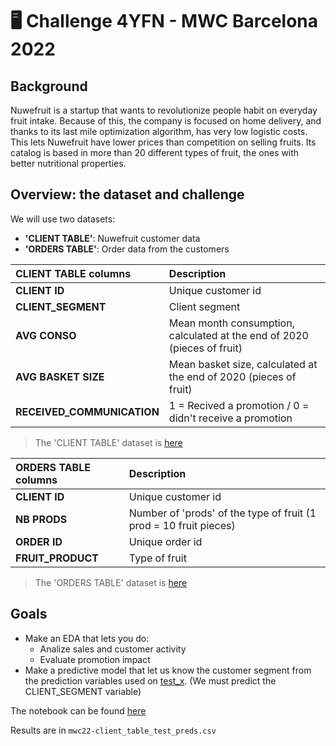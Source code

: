 # 🖥 Challenge 4YFN - MWC Barcelona 2022


## Background

Nuwefruit is a startup that wants to revolutionize people habit on everyday fruit intake. Because of this, the company is focused on home delivery, and thanks to its last mile optimization algorithm, has very low logistic costs. This lets Nuwefruit have lower prices than competition on selling fruits. Its catalog is based in more than 20 different types of fruit, the ones with better nutritional properties.

## Overview: the dataset and challenge

We will use two datasets:
 - **'CLIENT TABLE'**: Nuwefruit customer data
 - **'ORDERS TABLE'**: Order data from the customers
 
| **CLIENT TABLE** columns| Description |
|:-|:-|
| **CLIENT ID**| Unique customer id  |
| **CLIENT_SEGMENT**| Client segment  |
| **AVG CONSO**| Mean month consumption, calculated at the end of 2020 (pieces of fruit)  |
| **AVG BASKET SIZE**| Mean basket size, calculated at the end of 2020 (pieces of fruit)  |
| **RECEIVED_COMMUNICATION**| 1 = Recived a promotion / 0 = didn't receive a promotion|

> The 'CLIENT TABLE' dataset is [here](https://challenges-asset-files.s3.us-east-2.amazonaws.com/data_sets/Data-Science/4+-+events/mwc22/mwc22-client_table.csv)


|**ORDERS TABLE** columns| Description|
|:-|:-|
|**CLIENT ID**| Unique customer id | 
|**NB PRODS**| Number of 'prods' of the type of fruit (1 prod = 10 fruit pieces)|
|**ORDER ID**| Unique order id |
|**FRUIT_PRODUCT**| Type of fruit|  

> The  'ORDERS TABLE' dataset is [here](https://challenges-asset-files.s3.us-east-2.amazonaws.com/data_sets/Data-Science/4+-+events/mwc22/mwc22-orders_table.csv)

## Goals

- Make an EDA that lets you do: 
    - Analize sales and customer activity
    - Evaluate promotion impact 
- Make a predictive model that let us know the customer segment from the prediction variables used on [test_x](https://challenges-asset-files.s3.us-east-2.amazonaws.com/data_sets/Data-Science/4+-+events/mwc22/mwc22-client_table+-+test_x.csv). (We must predict the CLIENT_SEGMENT variable)


The notebook can be found [here](./4yfn-mwc_BCN_22.ipynb)


Results are in ```mwc22-client_table_test_preds.csv```

